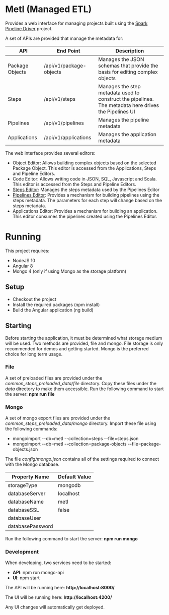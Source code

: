 # Metl (Managed ETL)
Provides a web interface for managing projects built using the [Spark Pipeline Driver](https://github.com/Acxiom/spark-pipeline-driver) project.

A set of APIs are provided that manage the metadata for:

| API             | End Point               | Description                                                                                          |
|-----------------|-------------------------|------------------------------------------------------------------------------------------------------|
| Package Objects | /api/v1/package-objects | Manages the JSON schemas that provide the basis for editing complex objects                          |
| Steps           | /api/v1/steps           | Manages the step metadata used to construct the pipelines. The metadata here drives the Pipelines UI |
| Pipelines       | /api/v1/pipelines       | Manages the pipeline metadata                                                                        |
| Applications    | /api/v1/applications    | Manages the application metadata  

The web interface provides several editors:

* Object Editor: Allows building complex objects based on the selected Package Object. This editor is accessed from the Applications, Steps and Pipeline Editors.
* Code Editor: Allows writing code in JSON, SQL, Javascript and Scala. This editor is accessed from the Steps and Pipeline Editors.
* [Steps Editor](docs/steps-editor.md): Manages the steps metadata used by the Pipelines Editor
* [Pipelines Editor](docs/pipelines-editor.md): Provides a mechanism for building pipelines using the steps metadata. The parameters for each step will change based on the steps metadata.
* Applications Editor: Provides a mechanism for building an application. This editor consumes the pipelines created using the Pipelines Editor.

# Running
This project requires:
* NodeJS 10
* Angular 8
* Mongo 4 (only if using Mongo as the storage platform)
## Setup
* Checkout the project
* Install the required packages (npm install)
* Build the Angular application (ng build)
## Starting
Before starting the application, it must be determined what storage medium will be used. Two methods are provided, file and mongo. File storage is only recommended
for demos and getting started. Mongo is the preferred choice for long term usage.

### File
A set of preloaded files are provided under the *common_steps_preloaded_data/file* directory. Copy these files under the *data* directory to make them accessible.
Run the following command to start the server: **npm run file**

### Mongo
A set of mongo export files are provided under the *common_steps_preloaded_data/mongo* directory. Import these file using the following commands:

* mongoimport --db=metl --collection=steps --file=steps.json
* mongoimport --db=metl --collection=package-objects --file=package-objects.json

The file *config/mongo.json* contains all of the settings required to connect with the Mongo database.

|Property Name   |Default Value|
|----------------|-------------|
|storageType     |mongodb      |
|databaseServer  |localhost    |
|databaseName    |metl         |
|databaseSSL     |false        |
|databaseUser    |<not set>    |
|databasePassword|<not set>    |

Run the following command to start the server: **npm run mongo**

### Development
When developing, two services need to be started:

* **API**: npm run mongo-api
* **UI**: npm start

The API will be running here: **http://localhost:8000/**

The UI will be running here: **http://localhost:4200/**

Any UI changes will automatically get deployed.

